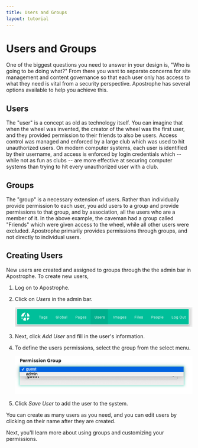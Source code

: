 ```yaml
---
title: Users and Groups
layout: tutorial
---
```


# Users and Groups

One of the biggest questions you need to answer in your design is, "Who is going to be doing what?" From there you want to separate concerns for site management and content governance so that each user only has access to what they need is vital from a security perspective. Apostrophe has several options available to help you achieve this.

## Users

The "user" is a concept as old as technology itself. You can imagine that when the wheel was invented, the creator of the wheel was the first user, and they provided permission to their friends to also be users. Access control was managed and enforced by a large club which was used to hit unauthorized users. On modern computer systems, each user is identified by their username, and access is enforced by login credentials which -- while not as fun as clubs -- are more effective at securing computer systems than trying to hit every unauthorized user with a club.

## Groups

The "group" is a necessary extension of users. Rather than individually provide permission to each user, you add users to a group and provide permissions to that group, and by association, all the users who are a member of it. In the above example, the caveman had a group called "Friends" which were given access to the wheel, while all other users were excluded. Apostrophe primarily provides permissions through groups, and not directly to individual users.

## Creating Users

New users are created and assigned to groups through the the admin bar in Apostrophe. To create new users,

1. Log on to Apostrophe.

2. Click on *Users* in the admin bar.

    ![](../../../images/assets/user-menu.png)

3. Next, click *Add User* and fill in the user's information.

4. To define the users permissions, select the group from the select menu.

    ![](../../../images/assets/user-select-group.png)

5. Click *Save User* to add the user to the system.

You can create as many users as you need, and you can edit users by clicking on their name after they are created.

Next, you'll learn more about using groups and customizing your permissions.
